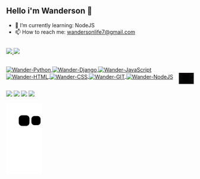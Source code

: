 ## Hello i'm Wanderson 👋


- 🐍 I’m currently learning: NodeJS
- 📫 How to reach me: wandersonlife7@gmail.com
  ##
<div>
  <a href="https://github.com/wandergale">
  <img height="165em" src="https://github-readme-stats.vercel.app/api?username=wandergale&show_icons=True&theme=github_dark&&include_all_commits=true&count_private=true">
  <img height="165em" src="https://github-readme-stats.vercel.app/api/top-langs/?username=wandergale&layout=compact&lang_count=16&theme=github_dark">
</div>
  
  ##
  
<div>
    <img align="center" alt="Wander-Python" height="35" width="40" src="https://cdn.jsdelivr.net/gh/devicons/devicon/icons/python/python-original.svg" title="PYTHON">
    <img align="center" alt="Wander-Django" height="35" width="40" src="https://cdn.jsdelivr.net/gh/devicons/devicon/icons/django/django-plain.svg" title="DJANGO">
    <img align="center" alt="Wander-JavaScript" height="35" width="40" src="https://cdn.jsdelivr.net/gh/devicons/devicon/icons/javascript/javascript-original.svg" title="JAVASCRIPT">
    <img align="center" alt="Wander-HTML" height="30" width="40" src="https://cdn.jsdelivr.net/gh/devicons/devicon/icons/html5/html5-original.svg" title="HTML5">
    <img align="center" alt="Wander-CSS" height="30" width="40" src="https://cdn.jsdelivr.net/gh/devicons/devicon/icons/css3/css3-original.svg" title="CSS3">
    <img align="center" alt="Wander-GIT" height="30" width="40" src="https://cdn.jsdelivr.net/gh/devicons/devicon/icons/git/git-original.svg" title="GIT">
    <img align="center" alt="Wander-NodeJS" height="30" width="40" src="https://cdn.jsdelivr.net/gh/devicons/devicon/icons/nodejs/nodejs-original.svg" title="NODEJS">
    <img align="right" height="30" width="40" src="src/giphy.gif">
</div>
  
  
  ##
  
<div>
  <a href="https://www.instagram.com/wanderson.gale/" target="_blank"><img src="https://img.shields.io/badge/Instagram-E4405F?style=for-the-badge&logo=instagram&logoColor=white" target="_blank"></a>
  <a href="https://www.linkedin.com/in/wanderson-oliveira-077943210/" targe="_blank"><img src="https://img.shields.io/badge/LinkedIn-0077B5?style=for-the-badge&logo=linkedin&logoColor=white" target="_blank"></a>
  <a href="https://www.reddit.com/user/wandergale" target="_blank"><img src="https://img.shields.io/badge/Reddit-FF4500?style=for-the-badge&logo=reddit&logoColor=white" taget="_blank"></a>
  <a href="mailto:wandersonlife7@gmail.com" target="_blank"><img src="https://img.shields.io/badge/Gmail-D14836?style=for-the-badge&logo=gmail&logoColor=white" taget="_blank"></a>
  
  ![Snake animation](https://github.com/wandergale/wandergale/blob/output/github-contribution-grid-snake.svg)
</div>
